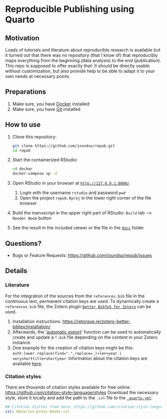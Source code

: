 # Reproducible Publishing using Quarto

## Motivation

Loads of tutorials and literature about reproducible research is available but it turned out that there was no repository (that I know of) that reproducibly maps everything from the beginning (data analysis) to the end (publication). This repo is supposed to offer exactly that:
It should be directly usable without customization, but also provide help to be able to adapt it to your own needs at necessary points.

## Preparations

1. Make sure, you have [Docker](https://docs.docker.com/get-docker/) installed
2. Make sure, you have [Git](https://git-scm.com/downloads) installed

## How to use

1. Clone this repository:

    ```bash
    git clone https://github.com/joundso/repub.git
    cd repub
    ```

2. Start the containerized RStudio:

    ```bash
    cd docker
    docker-compose up -d
    ```

3. Open RStudio in your browser at [`http://127.0.0.1:8080/`](http://127.0.0.1:8080/)
   1. Login with the username `rstudio` and password `pwd`
   2. Open the project `repub.Rproj` in the lower right corner of the file browser
4. Build the manuscript in the upper right part of RStudio: `Build` tab --> `Render Book` button
5. See the result in the included viewer or the file in the [`docs`](./docs/) folder

## Questions?

- Bugs or Feature Requests: <https://github.com/joundso/repub/issues>

## Details

### Literature

For the integration of the sources from the `references.bib` file in the continuous text, permanent citation keys are used.
To dynamically create a `references.bib` file, the Zotero plugin [`Better BibTeX for Zotero`](https://retorque.re/zotero-better-bibtex/) can be used.

1. Installation instructions: <https://retorque.re/zotero-better-bibtex/installation/>
2. Afterwards, the '[automatic export](https://retorque.re/zotero-better-bibtex/installation/preferences/automatic-export/)' function can be used to automatically create and update a `*.bib` file depending on the content in your Zotero instance.
3. One example for the creation of citation keys might be this: `auth.lower.replace(find=".",replace=_)+len+year | veryshorttitle+shortyear`. Information about the citation keys are available [here](https://retorque.re/zotero-better-bibtex/citing/).

### Citation styles

There are thousnds of citation styles available for free online: <https://github.com/citation-style-language/styles>
Download the necessary style, store it locally and add the path to the `.csl` file to the [`_quarto.yml`](./_quarto.yml):

```yaml
## Citation styltes from here: https://github.com/citation-style-language/styles
csl: meta/ios-press-books.csl
```
